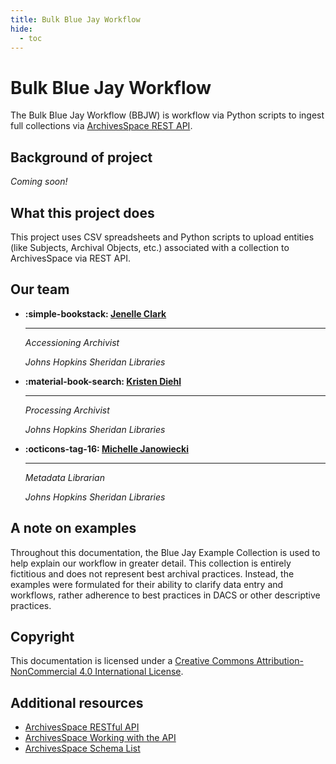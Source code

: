 ```yaml
---
title: Bulk Blue Jay Workflow
hide:
  - toc
---
```

# Bulk Blue Jay Workflow

The Bulk Blue Jay Workflow (BBJW) is workflow via Python scripts to ingest full collections via [ArchivesSpace REST API](https://archivesspace.github.io/archivesspace/api/#archivesspace-rest-api).

## Background of project

*Coming soon!*

## What this project does

This project uses CSV spreadsheets and Python scripts to upload entities (like Subjects, Archival Objects, etc.) associated with a collection to ArchivesSpace via REST API.

## Our team

<div class="grid cards" markdown>

-   **:simple-bookstack: [Jenelle Clark](https://www.library.jhu.edu/staff/jenelle-clark/)**

    ---
 
    *Accessioning Archivist*

    *Johns Hopkins Sheridan Libraries*

-   **:material-book-search: [Kristen Diehl](https://www.library.jhu.edu/staff/kristen-diehl/)**

    ---
    
    *Processing Archivist*

    *Johns Hopkins Sheridan Libraries*


- **:octicons-tag-16: [Michelle Janowiecki](https://www.library.jhu.edu/staff/michelle-janowiecki/)**

    ---

    *Metadata Librarian*
    
    *Johns Hopkins Sheridan Libraries*

</div>

## A note on examples

Throughout this documentation, the Blue Jay Example Collection is used to help explain our workflow in greater detail. This collection is entirely fictitious and does not represent best archival practices. Instead, the examples were formulated for their ability to clarify data entry and workflows, rather adherence to best practices in DACS or other descriptive practices.

## Copyright

This documentation is licensed under a [Creative Commons Attribution-NonCommercial 4.0 International License](https://creativecommons.org/licenses/by-nc/4.0/).


## Additional resources
 - [ArchivesSpace RESTful API](https://archivesspace.github.io/archivesspace/api/#introduction)
 - [ArchivesSpace Working with the API](https://docs.archivesspace.org/api/)
 - [ArchivesSpace Schema List](https://archivesspace.github.io/archivesspace/doc/)
